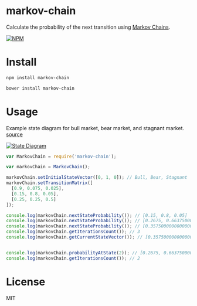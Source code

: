 # markov-chain

Calculate the probability of the next transition using [Markov Chains](http://en.wikipedia.org/wiki/Markov_chain).

[![NPM](https://nodei.co/npm/markov-chain.png)](https://nodei.co/npm/markov-chain)

# Install

```bash
npm install markov-chain
```

```bash
bower install markov-chain
```

# Usage

Example state diagram for bull market, bear market, and stagnant market. [source](http://upload.wikimedia.org/wikipedia/commons/thumb/9/95/Finance_Markov_chain_example_state_space.svg/400px-Finance_Markov_chain_example_state_space.svg.png)

[![State Diagram](http://upload.wikimedia.org/wikipedia/commons/thumb/9/95/Finance_Markov_chain_example_state_space.svg/400px-Finance_Markov_chain_example_state_space.svg.png)](http://upload.wikimedia.org/wikipedia/commons/thumb/9/95/Finance_Markov_chain_example_state_space.svg/400px-Finance_Markov_chain_example_state_space.svg.png)

```javascript
var MarkovChain = require('markov-chain');

var markovChain = MarkovChain();

markovChain.setInitialStateVector([0, 1, 0]); // Bull, Bear, Stagnant
markovChain.setTransitionMatrix([
  [0.9, 0.075, 0.025],
  [0.15, 0.8, 0.05],
  [0.25, 0.25, 0.5]
]);

console.log(markovChain.nextStateProbability()); // [0.15, 0.8, 0.05]
console.log(markovChain.nextStateProbability()); // [0.2675, 0.6637500000000001, 0.06875]
console.log(markovChain.nextStateProbability()); // [0.35750000000000004, 0.56825, 0.07425000000000001]
console.log(markovChain.getIterationsCount()); // 3
console.log(markovChain.getCurrentStateVector()); // [0.35750000000000004, 0.56825, 0.07425000000000001]


console.log(markovChain.probabilityAtState(2)); // [0.2675, 0.6637500000000001, 0.06875]
console.log(markovChain.getIterationsCount()); // 2
```

# License

MIT
